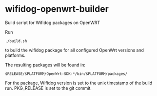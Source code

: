 # wifidog-openwrt-builder
Build script for Wifidog packages on OpenWRT

Run

    ./build.sh

to build the wifidog package for all configured OpenWrt versions and
platforms.

The resulting packages will be found in:

    $RELEASE/$PLATFORM/OpenWrt-SDK-*/bin/$PLATFORM/packages/

For the package, Wifidog version is set to the unix timestamp of the build
run. PKG\_RELEASE is set to the git commit.

